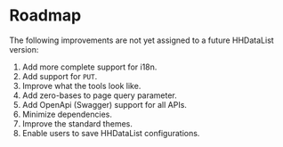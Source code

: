 # Roadmap

The following improvements are not yet assigned to a future HHDataList version:

1. Add more complete support for i18n.
1. Add support for `PUT`.
1. Improve what the tools look like.
1. Add zero-bases to page query parameter.
1. Add OpenApi (Swagger) support for all APIs.
1. Minimize dependencies.
1. Improve the standard themes.
1. Enable users to save HHDataList configurations.